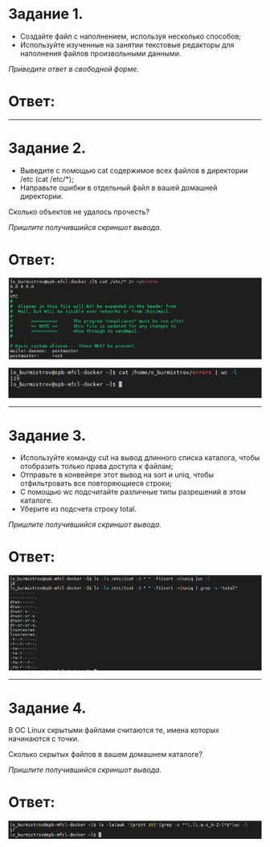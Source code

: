 # Задание 1.
* Создайте файл с наполнением, используя несколько способов;  
* Используйте изученные на занятии текстовые редакторы для наполнения файлов произвольными данными.  

*Приведите ответ в свободной форме.*

# Ответ:  

---

# Задание 2.
* Выведите с помощью cat содержимое всех файлов в директории /etc (cat /etc/*);  
* Направьте ошибки в отдельный файл в вашей домашней директории.  

Сколько объектов не удалось прочесть?

*Пришлите получившийся скриншот вывода.*  

# Ответ:  
![pic1](1.PNG)  

![pic2](2.PNG)  

---  

# Задание 3.
* Используйте команду cut на вывод длинного списка каталога, чтобы отобразить только права доступа к файлам;  
* Отправьте в конвейере этот вывод на sort и uniq, чтобы отфильтровать все повторяющиеся строки;  
* С помощью wc подсчитайте различные типы разрешений в этом каталоге.  
* Уберите из подсчета строку total.  

*Пришлите получившийся скриншот вывода.*  

# Ответ:  
![pic3](3.PNG)  

---

# Задание 4.
В ОС Linux скрытыми файлами считаются те, имена которых начинаются с точки.  

Сколько скрытых файлов в вашем домашнем каталоге?    

*Пришлите получившийся скриншот вывода.*  

# Ответ:  
![pic4](4.PNG)
